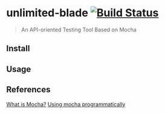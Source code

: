 # unlimited-blade [![Build Status](https://travis-ci.org/naiteluo/unlimited-blade.svg)](https://travis-ci.org/naiteluo/unlimited-blade)

> An API-oriented Testing Tool Based on Mocha

## Install

## Usage

## References

[What is Mocha?](https://mochajs.org/)
[Using mocha programmatically](https://github.com/mochajs/mocha/wiki/Using-mocha-programmatically)
